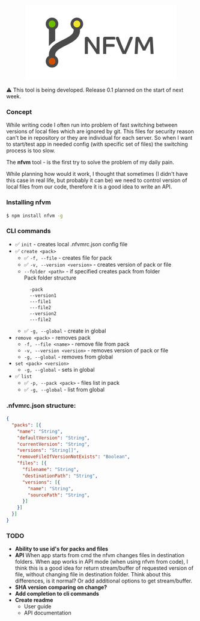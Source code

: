 <div align="center">
  <img src="img/logo.png">
</div>

:warning:	This tool is being developed. Release 0.1 planned on the start of next week.

### Concept

While writing code I often run into problem of fast switching between versions of local files which are ignored by git. This files for security reason can't be in repository or they are individual for each server.
So when I want to start/test app in needed config (with specific set of files) the switching process is too slow.

The **nfvm** tool - is the first try to solve the problem of my daily pain.

While planning how would it work, I thought that sometimes (I didn't have this case in real life, but probably it can be) we need to control version of local files from our code, therefore it is a good idea to write an API. 

### Installing nfvm
```bash
$ npm install nfvm -g
```
### CLI commands
  - :white_check_mark: `init` - creates local .nfvmrc.json config file
  - :white_check_mark: `create <pack>`
    - :white_check_mark: `-f, --file` - creates file for pack
    - :white_check_mark: `-v, --version <version>` - creates version of pack or file
    - `--folder <path>` - if specified creates pack from folder  
        Pack folder structure
        ```
          -pack
          --version1
          ---file1
          ---file2
          --version2
          ---file2
        ```    
    - :white_check_mark: `-g, --global` - create in global
  - `remove <pack>` - removes pack
    - `-f, --file <name>` - remove file from pack
    - `-v, --version <version>` - removes version of pack or file
    - `-g, --global` - removes from global
  - `set <pack> <version>`
    - `-g, --global` - sets in global
  - :white_check_mark: `list`
    - :white_check_mark: `-p, --pack <pack>` - files list in pack
    - :white_check_mark: `-g, --global` - list from global

### .nfvmrc.json structure:

  ```json
  {
    "packs": [{
      "name": "String",
      "defaultVersion": "String",
      "currentVersion": "String",
      "versions": "String[]",
      "removeFileIfVersionNotExists": "Boolean",
      "files": [{
        "filename": "String",
        "destinationPath": "String",
        "versions": [{
          "name": "String",
          "sourcePath": "String",
        }]
      }]
    }]
  }
  ```

### TODO
- **Ability to use id's for packs and files**
- **API**
  When app starts from cmd the nfvm changes files in destination folders.
  When app works in API mode (when using nfvm from code), I think this is a good idea for return stream/buffer of requested version of file, without changing file in destination folder.
  Think about this differences, is it normal? Or add additional options to get stream/buffer.
- **SHA version comparing on change?**
- **Add completion to cli commands**
- **Create readme**
  - User guide
  - API documentation
